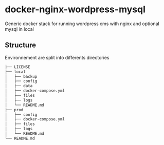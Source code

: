 # docker-nginx-wordpress-mysql

Generic docker stack for running wordpress cms with nginx and optional mysql in local

## Structure

Environnement are split into differents directories

```bash
├── LICENSE
├── local
│   ├── backup
│   ├── config
│   ├── data
│   ├── docker-compose.yml
│   ├── files
│   ├── logs
│   └── README.md
├── prod
│   ├── config
│   ├── docker-compose.yml
│   ├── files
│   ├── logs
│   └── README.md
└── README.md
```
